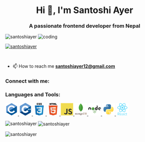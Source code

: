 <h1 align="center">Hi 👋, I'm Santoshi Ayer</h1>
<h3 align="center">A passionate frontend developer from Nepal</h3>
<img align="right" alt="coding" width="400" src="https://www.bing.com/images/search?view=detailV2&ccid=VON9gHTr&id=8A18CFC7A8ACA00D236D9315CDAEDB4D980B6C80&thid=OIP.VON9gHTrzeHZbHfXsqfzEAHaEq&mediaurl=https%3a%2f%2fuser-images.githubusercontent.com%2f74038190%2f212749171-b84692a8-2b04-4e3b-93ca-ac14705da224.gif&cdnurl=https%3a%2f%2fth.bing.com%2fth%2fid%2fR.54e37d8074ebcde1d96c77d7b2a7f310%3frik%3dgGwLmE3brs0Vkw%26pid%3dImgRaw%26r%3d0&exph=428&expw=680&q=animated+coding+gif+for+github&simid=608046853229536833&FORM=IRPRST&ck=4E7643CD0910DB4C7F9DAB8D3ED381EF&selectedIndex=1&itb=0">

<p align="left"> <img src="https://komarev.com/ghpvc/?username=santoshiayer&label=Profile%20views&color=0e75b6&style=flat" alt="santoshiayer" /> </p>

<p align="left"> <a href="https://github.com/ryo-ma/github-profile-trophy"><img src="https://github-profile-trophy.vercel.app/?username=santoshiayer" alt="santoshiayer" /></a> </p>

<p align="left"> <a href="https://twitter.com/" target="blank"><img src="https://img.shields.io/twitter/follow/?logo=twitter&style=for-the-badge" alt="" /></a> </p>

- 📫 How to reach me **santoshiayer12@gmail.com**

<h3 align="left">Connect with me:</h3>
<p align="left">
</p>

<h3 align="left">Languages and Tools:</h3>
<p align="left"> <a href="https://www.cprogramming.com/" target="_blank" rel="noreferrer"> <img src="https://raw.githubusercontent.com/devicons/devicon/master/icons/c/c-original.svg" alt="c" width="40" height="40"/> </a> <a href="https://www.w3schools.com/cpp/" target="_blank" rel="noreferrer"> <img src="https://raw.githubusercontent.com/devicons/devicon/master/icons/cplusplus/cplusplus-original.svg" alt="cplusplus" width="40" height="40"/> </a> <a href="https://www.w3schools.com/css/" target="_blank" rel="noreferrer"> <img src="https://raw.githubusercontent.com/devicons/devicon/master/icons/css3/css3-original-wordmark.svg" alt="css3" width="40" height="40"/> </a> <a href="https://www.w3.org/html/" target="_blank" rel="noreferrer"> <img src="https://raw.githubusercontent.com/devicons/devicon/master/icons/html5/html5-original-wordmark.svg" alt="html5" width="40" height="40"/> </a> <a href="https://developer.mozilla.org/en-US/docs/Web/JavaScript" target="_blank" rel="noreferrer"> <img src="https://raw.githubusercontent.com/devicons/devicon/master/icons/javascript/javascript-original.svg" alt="javascript" width="40" height="40"/> </a> <a href="https://www.mongodb.com/" target="_blank" rel="noreferrer"> <img src="https://raw.githubusercontent.com/devicons/devicon/master/icons/mongodb/mongodb-original-wordmark.svg" alt="mongodb" width="40" height="40"/> </a> <a href="https://nodejs.org" target="_blank" rel="noreferrer"> <img src="https://raw.githubusercontent.com/devicons/devicon/master/icons/nodejs/nodejs-original-wordmark.svg" alt="nodejs" width="40" height="40"/> </a> <a href="https://www.python.org" target="_blank" rel="noreferrer"> <img src="https://raw.githubusercontent.com/devicons/devicon/master/icons/python/python-original.svg" alt="python" width="40" height="40"/> </a> <a href="https://reactjs.org/" target="_blank" rel="noreferrer"> <img src="https://raw.githubusercontent.com/devicons/devicon/master/icons/react/react-original-wordmark.svg" alt="react" width="40" height="40"/> </a> </p>

<p><img align="left" src="https://github-readme-stats.vercel.app/api/top-langs?username=santoshiayer&show_icons=true&locale=en&layout=compact" alt="santoshiayer" /></p>

<p>&nbsp;<img align="center" src="https://github-readme-stats.vercel.app/api?username=santoshiayer&show_icons=true&locale=en" alt="santoshiayer" /></p>

<p><img align="center" src="https://github-readme-streak-stats.herokuapp.com/?user=santoshiayer&" alt="santoshiayer" /></p>

